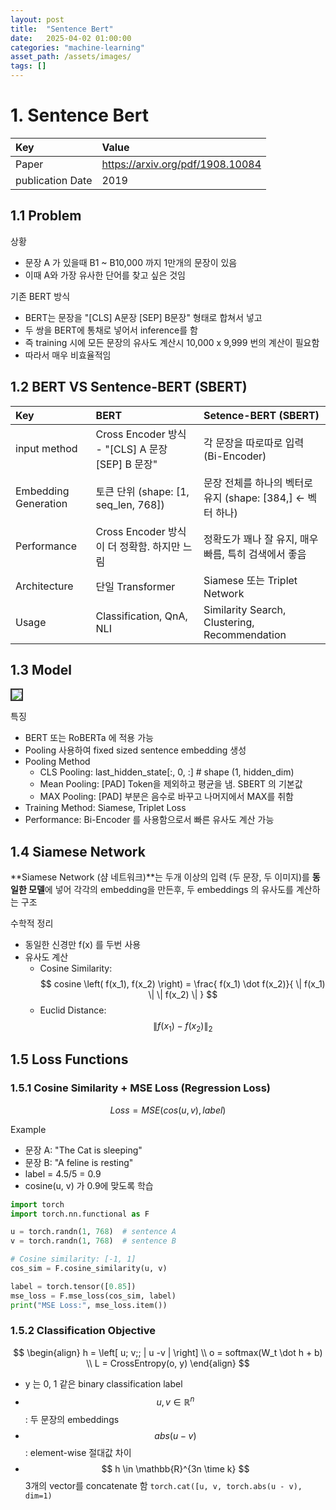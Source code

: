 ```yaml
---
layout: post
title:  "Sentence Bert"
date:   2025-04-02 01:00:00
categories: "machine-learning"
asset_path: /assets/images/
tags: []
---
```


# 1. Sentence Bert 

| Key                | Value                            |
|:-------------------|:---------------------------------|
| Paper              | https://arxiv.org/pdf/1908.10084 |
| publication Date   | 2019                             |


## 1.1 Problem 

상황
 - 문장 A 가 있을때 B1 ~ B10,000 까지 1만개의 문장이 있음
 - 이때 A와 가장 유사한 단어를 찾고 싶은 것임

기존 BERT 방식
 - BERT는 문장을 "[CLS] A문장 [SEP] B문장" 형태로 합쳐서 넣고
 - 두 쌍을 BERT에 통채로 넣어서 inference를 함
 - 즉 training 시에 모든 문장의 유사도 계산시 10,000 x 9,999 번의 계산이 필요함
 - 따라서 매우 비효율적임



## 1.2 BERT VS Sentence-BERT (SBERT)

| Key                  | BERT                                       | Setence-BERT (SBERT)                            |
|:---------------------|:-------------------------------------------|:------------------------------------------------|
| input method         | Cross Encoder 방식 - "[CLS] A 문장 [SEP] B 문장" | 각 문장을 따로따로 입력 (Bi-Encoder)                      |
| Embedding Generation | 토큰 단위 (shape: [1, seq_len, 768])           | 문장 전체를 하나의 벡터로 유지 (shape: [384,] <- 벡터 하나)      |
| Performance          | Cross Encoder 방식이 더 정확함. 하지만 느림            | 정확도가 꽤나 잘 유지, 매우 빠름, 특히 검색에서 좋음                 |
| Architecture         | 단일 Transformer                             | Siamese 또는 Triplet Network                      |
| Usage                | Classification, QnA, NLI                   | Similarity Search, Clustering, Recommendation   |



## 1.3 Model 

<img src="{{ page.asset_path }}sbert-model.png" class="img-responsive img-rounded img-fluid center" style="border: 2px solid #333333">

특징
 - BERT 또는 RoBERTa 에 적용 가능
 - Pooling 사용하여 fixed sized sentence embedding 생성
 - Pooling Method
   - CLS Pooling: last_hidden_state[:, 0, :] # shape (1, hidden_dim)
   - Mean Pooling: [PAD] Token을 제외하고 평균을 냄. SBERT 의 기본값
   - MAX Pooling: [PAD] 부분은 음수로 바꾸고 나머지에서 MAX를 취함
 - Training Method: Siamese, Triplet Loss
 - Performance: Bi-Encoder 를 사용함으로서 빠른 유사도 계산 가능


## 1.4 Siamese Network

**Siamese Network (샴 네트워크)**는 두개 이상의 입력 (두 문장, 두 이미지)를 **동일한 모델**에 넣어 각각의 embedding을 만든후,
두 embeddings 의 유사도를 계산하는 구조

수학적 정리
 - 동일한 신경만 f(x) 를 두번 사용
 - 유사도 계산
   - Cosine Similarity: $$ cosine \left( f(x_1), f(x_2) \right) = \frac{ f(x_1) \dot f(x_2)}{ \| f(x_1) \| \| f(x_2) \| } $$
   - Euclid Distance: $$ \| f(x_1) - f(x_2) \|_2 $$


## 1.5 Loss Functions 

### 1.5.1 Cosine Similarity + MSE Loss (Regression Loss)

$$ Loss = MSE(cos(u, v), label) $$

Example 
 - 문장 A: "The Cat is sleeping"
 - 문장 B: "A feline is resting"
 - label = 4.5/5 = 0.9
 - cosine(u, v) 가 0.9에 맞도록 학습


```python
import torch
import torch.nn.functional as F

u = torch.randn(1, 768)  # sentence A
v = torch.randn(1, 768)  # sentence B

# Cosine similarity: [-1, 1]
cos_sim = F.cosine_similarity(u, v)

label = torch.tensor([0.85]) 
mse_loss = F.mse_loss(cos_sim, label)
print("MSE Loss:", mse_loss.item())
```


### 1.5.2 Classification Objective 

$$ \begin{align} 
h = \left[ u; v;; | u -v | \right]  \\
o = softmax(W_t \dot h + b) \\
L = CrossEntropy(o, y)
\end{align} $$
 
 - y 는 0, 1 같은 binary classification label
 - $$ u, v \in  \mathbb{R}^n $$ : 두 문장의 embeddings
 - $$ abs( u - v ) $$ : element-wise 절대값 차이
 - $$ h \in \mathbb{R}^{3n \time k} $$ 3개의 vector를 concatenate 함 `torch.cat([u, v, torch.abs(u - v), dim=1)`



